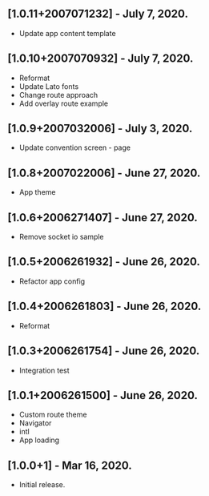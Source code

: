## [1.0.11+2007071232] - July 7, 2020.

* Update app content template

## [1.0.10+2007070932] - July 7, 2020.

* Reformat
* Update Lato fonts
* Change route approach
* Add overlay route example

## [1.0.9+2007032006] - July 3, 2020.

* Update convention screen - page

## [1.0.8+2007022006] - June 27, 2020.

* App theme

## [1.0.6+2006271407] - June 27, 2020.

* Remove socket io sample

## [1.0.5+2006261932] - June 26, 2020.

* Refactor app config

## [1.0.4+2006261803] - June 26, 2020.

* Reformat

## [1.0.3+2006261754] - June 26, 2020.

* Integration test

## [1.0.1+2006261500] - June 26, 2020.

* Custom route theme
* Navigator
* intl
* App loading

## [1.0.0+1] - Mar 16, 2020.

* Initial release.

